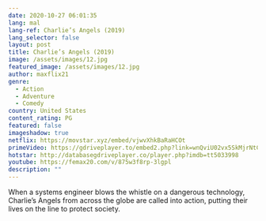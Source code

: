 ```yaml
---
date: 2020-10-27 06:01:35
lang: mal
lang-ref: Charlie’s Angels (2019)
lang_selector: false
layout: post
title: Charlie’s Angels (2019)
image: /assets/images/12.jpg
featured_image: /assets/images/12.jpg
author: maxflix21
genre:
  - Action
  - Adventure
  - Comedy
country: United States
content_rating: PG
featured: false
imageshadow: true
netflix: https://movstar.xyz/embed/vjwvXhkBaRaHCOt
primeVideo: https://gdriveplayer.to/embed2.php?link=wnQviU02vx5SkMjrNtCt7wmFy2y5SGK%252Bg9sRkJMsr27JTcE6TUjvJNmXJTo2NaPoLqhz%252BZWhDjZhMvG7ht6zCMA1BaPgHW%252B8NmrhTq0kHXaoRe4uPdmWmJXZU3yRPyMd6H8lijmIvI9wCHPG78Dkf%252FpTBd8EXVzszYFPz%252B63jt2WK6MkFhwN8aEtlyw9SER3k%253D
hotstar: http://databasegdriveplayer.co/player.php?imdb=tt5033998
youtube: https://femax20.com/v/875w3f8rp-3lgpl
description: ""
---
```

When a systems engineer blows the whistle on a dangerous technology, Charlie’s Angels from across the globe are called into action, putting their lives on the line to protect society.